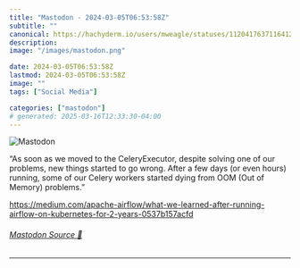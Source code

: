 ```yaml
---
title: "Mastodon - 2024-03-05T06:53:58Z"
subtitle: ""
canonical: https://hachyderm.io/users/mweagle/statuses/112041763711641203
description:
image: "/images/mastodon.png"

date: 2024-03-05T06:53:58Z
lastmod: 2024-03-05T06:53:58Z
image: ""
tags: ["Social Media"]

categories: ["mastodon"]
# generated: 2025-03-16T12:33:30-04:00
---
```

![Mastodon](/images/mastodon.png)

<p>“As soon as we moved to the CeleryExecutor, despite solving one of our problems, new things started to go wrong. After a few days (or even hours) running, some of our Celery workers started dying from OOM (Out of Memory) problems.”</p><p><a href="https://medium.com/apache-airflow/what-we-learned-after-running-airflow-on-kubernetes-for-2-years-0537b157acfd" target="_blank" rel="nofollow noopener noreferrer" translate="no"><span class="invisible">https://</span><span class="ellipsis">medium.com/apache-airflow/what</span><span class="invisible">-we-learned-after-running-airflow-on-kubernetes-for-2-years-0537b157acfd</span></a></p>


###### [Mastodon Source 🐘](https://hachyderm.io/@mweagle/112041763711641203)

___
